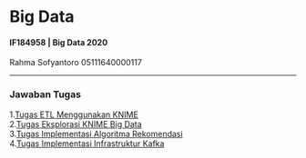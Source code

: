 # Big Data
#### IF184958 | Big Data 2020
Rahma Sofyantoro
05111640000117
***
### Jawaban Tugas
1.[Tugas ETL Menggunakan KNIME](https://github.com/rahmsofyan/Big-Data/tree/master/Tugas_1)   
2.[Tugas Eksplorasi KNIME Big Data](https://github.com/rahmsofyan/Big-Data/tree/master/Tugas_2)   
3.[Tugas Implementasi Algoritma Rekomendasi](https://github.com/rahmsofyan/Big-Data/tree/master/Tugas_3)   
4.[Tugas Implementasi Infrastruktur Kafka](https://github.com/rahmsofyan/Big-Data/tree/master/Tugas_4)
